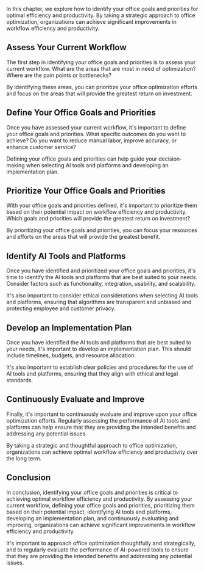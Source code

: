 
In this chapter, we explore how to identify your office goals and priorities for optimal efficiency and productivity. By taking a strategic approach to office optimization, organizations can achieve significant improvements in workflow efficiency and productivity.

Assess Your Current Workflow
----------------------------

The first step in identifying your office goals and priorities is to assess your current workflow. What are the areas that are most in need of optimization? Where are the pain points or bottlenecks?

By identifying these areas, you can prioritize your office optimization efforts and focus on the areas that will provide the greatest return on investment.

Define Your Office Goals and Priorities
---------------------------------------

Once you have assessed your current workflow, it's important to define your office goals and priorities. What specific outcomes do you want to achieve? Do you want to reduce manual labor, improve accuracy, or enhance customer service?

Defining your office goals and priorities can help guide your decision-making when selecting AI tools and platforms and developing an implementation plan.

Prioritize Your Office Goals and Priorities
-------------------------------------------

With your office goals and priorities defined, it's important to prioritize them based on their potential impact on workflow efficiency and productivity. Which goals and priorities will provide the greatest return on investment?

By prioritizing your office goals and priorities, you can focus your resources and efforts on the areas that will provide the greatest benefit.

Identify AI Tools and Platforms
-------------------------------

Once you have identified and prioritized your office goals and priorities, it's time to identify the AI tools and platforms that are best suited to your needs. Consider factors such as functionality, integration, usability, and scalability.

It's also important to consider ethical considerations when selecting AI tools and platforms, ensuring that algorithms are transparent and unbiased and protecting employee and customer privacy.

Develop an Implementation Plan
------------------------------

Once you have identified the AI tools and platforms that are best suited to your needs, it's important to develop an implementation plan. This should include timelines, budgets, and resource allocation.

It's also important to establish clear policies and procedures for the use of AI tools and platforms, ensuring that they align with ethical and legal standards.

Continuously Evaluate and Improve
---------------------------------

Finally, it's important to continuously evaluate and improve upon your office optimization efforts. Regularly assessing the performance of AI tools and platforms can help ensure that they are providing the intended benefits and addressing any potential issues.

By taking a strategic and thoughtful approach to office optimization, organizations can achieve optimal workflow efficiency and productivity over the long term.

Conclusion
----------

In conclusion, identifying your office goals and priorities is critical to achieving optimal workflow efficiency and productivity. By assessing your current workflow, defining your office goals and priorities, prioritizing them based on their potential impact, identifying AI tools and platforms, developing an implementation plan, and continuously evaluating and improving, organizations can achieve significant improvements in workflow efficiency and productivity.

It's important to approach office optimization thoughtfully and strategically, and to regularly evaluate the performance of AI-powered tools to ensure that they are providing the intended benefits and addressing any potential issues.
